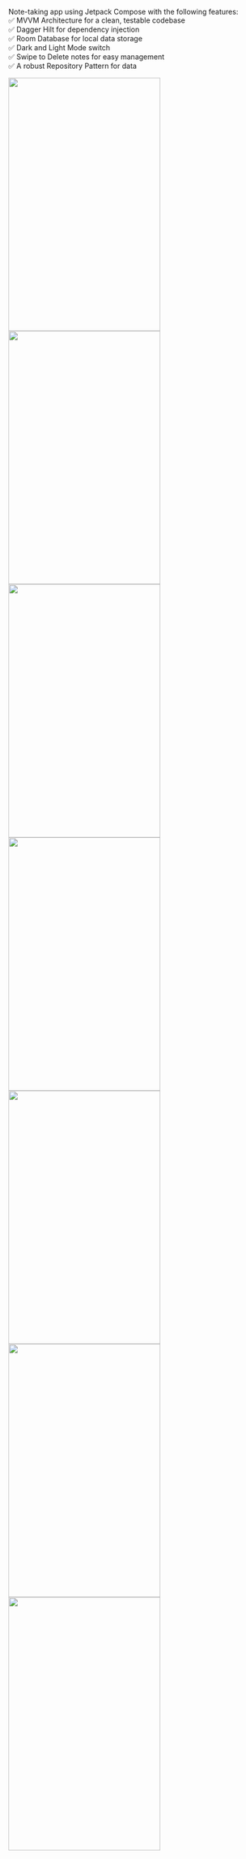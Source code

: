 

Note-taking app using Jetpack Compose with the following features:            
✅ MVVM Architecture for a clean, testable codebase        
✅ Dagger Hilt for dependency injection        
✅ Room Database for local data storage        
✅ Dark and Light Mode switch         
✅ Swipe to Delete notes for easy management        
✅ A robust Repository Pattern for data 

<img src="https://github.com/user-attachments/assets/f0eb377e-5e94-4ee6-bc33-0588383548ed" alt="" width="300" height="500">

<img src="https://github.com/user-attachments/assets/00f4ad96-294e-492f-ba21-b734b6208b06" alt="" width="300" height="500">

<img src="https://github.com/user-attachments/assets/c8eb24b4-16b2-4848-a10d-66af2e279538" alt="" width="300" height="500">

<img src="https://github.com/user-attachments/assets/2c2e1768-bc49-47f7-95b4-5922630a2094" alt="" width="300" height="500">

<img src="https://github.com/user-attachments/assets/caa54be4-d34f-4355-a4db-95a1cc4f120e" alt="" width="300" height="500">

<img src="https://github.com/user-attachments/assets/042ae543-453d-4fdc-bcee-9d3997f03fa7" alt="" width="300" height="500">

<img src="https://github.com/user-attachments/assets/7f8ff267-6b48-4dfa-b5bf-f8eb34c169fd" alt="" width="300" height="500">



